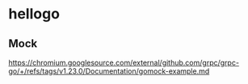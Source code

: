 # hellogo

## Mock

https://chromium.googlesource.com/external/github.com/grpc/grpc-go/+/refs/tags/v1.23.0/Documentation/gomock-example.md